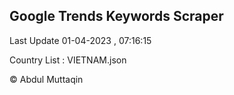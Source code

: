 

## Google Trends Keywords Scraper 
 
Last Update 01-04-2023 , 07:16:15

Country List :
VIETNAM.json



© Abdul Muttaqin 
